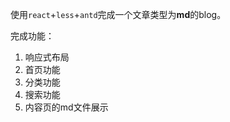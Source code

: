 使用`react`+`less`+`antd`完成一个文章类型为**md**的blog。

完成功能：

1. 响应式布局
2. 首页功能
3. 分类功能
4. 搜索功能
5. 内容页的md文件展示

